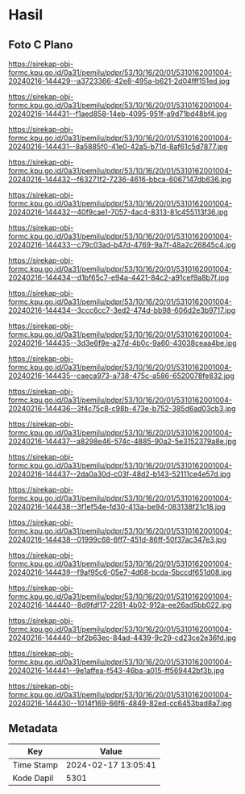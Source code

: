 # Hasil

## Foto C Plano

https://sirekap-obj-formc.kpu.go.id/0a31/pemilu/pdpr/53/10/16/20/01/5310162001004-20240216-144429--a3723366-42e8-495a-b621-2d04fff151ed.jpg

https://sirekap-obj-formc.kpu.go.id/0a31/pemilu/pdpr/53/10/16/20/01/5310162001004-20240216-144431--f1aed858-14eb-4095-951f-a9d71bd48bf4.jpg

https://sirekap-obj-formc.kpu.go.id/0a31/pemilu/pdpr/53/10/16/20/01/5310162001004-20240216-144431--8a5885f0-41e0-42a5-b71d-8af61c5d7877.jpg

https://sirekap-obj-formc.kpu.go.id/0a31/pemilu/pdpr/53/10/16/20/01/5310162001004-20240216-144432--f63271f2-7236-4616-bbca-6067147db636.jpg

https://sirekap-obj-formc.kpu.go.id/0a31/pemilu/pdpr/53/10/16/20/01/5310162001004-20240216-144432--40f9cae1-7057-4ac4-8313-81c455113f36.jpg

https://sirekap-obj-formc.kpu.go.id/0a31/pemilu/pdpr/53/10/16/20/01/5310162001004-20240216-144433--c79c03ad-b47d-4769-9a7f-48a2c26845c4.jpg

https://sirekap-obj-formc.kpu.go.id/0a31/pemilu/pdpr/53/10/16/20/01/5310162001004-20240216-144434--d1bf65c7-e94a-4421-84c2-a91cef9a8b7f.jpg

https://sirekap-obj-formc.kpu.go.id/0a31/pemilu/pdpr/53/10/16/20/01/5310162001004-20240216-144434--3ccc6cc7-3ed2-474d-bb98-606d2e3b9717.jpg

https://sirekap-obj-formc.kpu.go.id/0a31/pemilu/pdpr/53/10/16/20/01/5310162001004-20240216-144435--3d3e6f9e-a27d-4b0c-9a60-43038ceaa4be.jpg

https://sirekap-obj-formc.kpu.go.id/0a31/pemilu/pdpr/53/10/16/20/01/5310162001004-20240216-144435--caeca973-a738-475c-a586-6520078fe832.jpg

https://sirekap-obj-formc.kpu.go.id/0a31/pemilu/pdpr/53/10/16/20/01/5310162001004-20240216-144436--3f4c75c8-c98b-473e-b752-385d6ad03cb3.jpg

https://sirekap-obj-formc.kpu.go.id/0a31/pemilu/pdpr/53/10/16/20/01/5310162001004-20240216-144437--a8298e46-574c-4885-90a2-5e3152379a8e.jpg

https://sirekap-obj-formc.kpu.go.id/0a31/pemilu/pdpr/53/10/16/20/01/5310162001004-20240216-144437--2da0a30d-c03f-48d2-b143-52111ce4e57d.jpg

https://sirekap-obj-formc.kpu.go.id/0a31/pemilu/pdpr/53/10/16/20/01/5310162001004-20240216-144438--3f1ef54e-fd30-413a-be94-083138f21c18.jpg

https://sirekap-obj-formc.kpu.go.id/0a31/pemilu/pdpr/53/10/16/20/01/5310162001004-20240216-144438--01999c68-6ff7-451d-86ff-50f37ac347e3.jpg

https://sirekap-obj-formc.kpu.go.id/0a31/pemilu/pdpr/53/10/16/20/01/5310162001004-20240216-144439--f9af95c6-05e7-4d68-bcda-5bccdf651d08.jpg

https://sirekap-obj-formc.kpu.go.id/0a31/pemilu/pdpr/53/10/16/20/01/5310162001004-20240216-144440--8d9fdf17-2281-4b02-912a-ee26ad5bb022.jpg

https://sirekap-obj-formc.kpu.go.id/0a31/pemilu/pdpr/53/10/16/20/01/5310162001004-20240216-144440--bf2b63ec-84ad-4439-9c29-cd23ce2e36fd.jpg

https://sirekap-obj-formc.kpu.go.id/0a31/pemilu/pdpr/53/10/16/20/01/5310162001004-20240216-144441--9e1affea-f543-46ba-a015-ff569442bf3b.jpg

https://sirekap-obj-formc.kpu.go.id/0a31/pemilu/pdpr/53/10/16/20/01/5310162001004-20240216-144430--1014f169-66f6-4849-82ed-cc6453bad8a7.jpg


## Metadata

| Key        | Value               |
| ---------- | ------------------- |
| Time Stamp | 2024-02-17 13:05:41 |
| Kode Dapil | 5301                |



